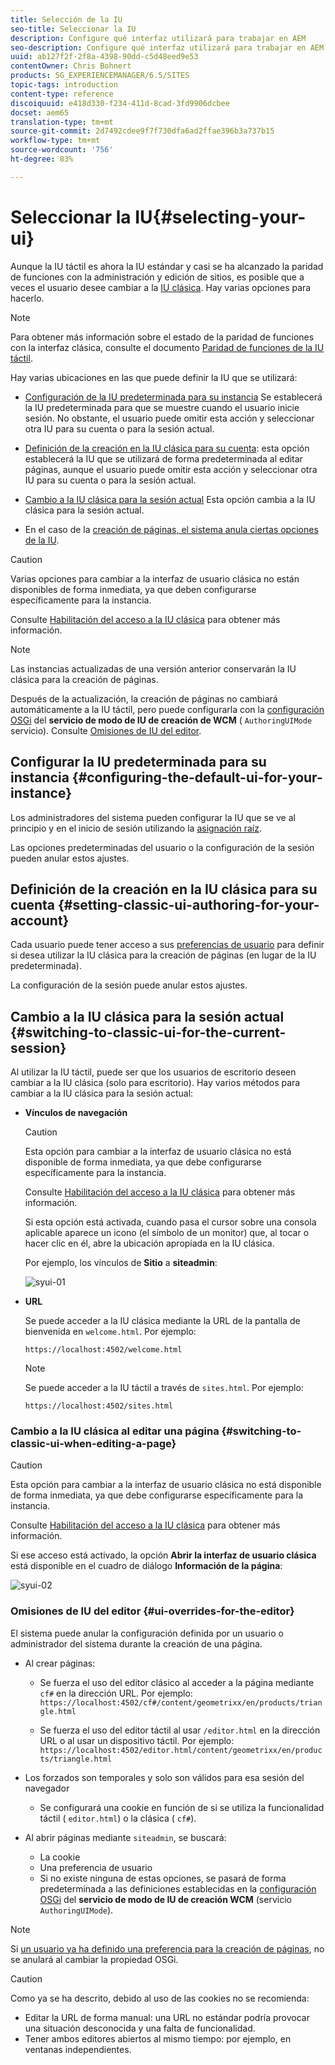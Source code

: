 ```yaml
---
title: Selección de la IU
seo-title: Seleccionar la IU
description: Configure qué interfaz utilizará para trabajar en AEM
seo-description: Configure qué interfaz utilizará para trabajar en AEM
uuid: ab127f2f-2f8a-4398-90dd-c5d48eed9e53
contentOwner: Chris Bohnert
products: SG_EXPERIENCEMANAGER/6.5/SITES
topic-tags: introduction
content-type: reference
discoiquuid: e418d330-f234-411d-8cad-3fd9906dcbee
docset: aem65
translation-type: tm+mt
source-git-commit: 2d7492cdee9f7f730dfa6ad2ffae396b3a737b15
workflow-type: tm+mt
source-wordcount: '756'
ht-degree: 83%

---
```



# Seleccionar la IU{#selecting-your-ui}

Aunque la IU táctil es ahora la IU estándar y casi se ha alcanzado la paridad de funciones con la administración y edición de sitios, es posible que a veces el usuario desee cambiar a la [IU clásica](/help/sites-classic-ui-authoring/classicui.md). Hay varias opciones para hacerlo.

>[!NOTE]
>
>Para obtener más información sobre el estado de la paridad de funciones con la interfaz clásica, consulte el documento [Paridad de funciones de la IU táctil](/help/release-notes/touch-ui-features-status.md).

Hay varias ubicaciones en las que puede definir la IU que se utilizará:

* [Configuración de la IU predeterminada para su instancia](#configuring-the-default-ui-for-your-instance) Se establecerá la IU predeterminada para que se muestre cuando el usuario inicie sesión. No obstante, el usuario puede omitir esta acción y seleccionar otra IU para su cuenta o para la sesión actual.

* [Definición de la creación en la IU clásica para su cuenta](/help/sites-authoring/select-ui.md#setting-classic-ui-authoring-for-your-account): esta opción establecerá la IU que se utilizará de forma predeterminada al editar páginas, aunque el usuario puede omitir esta acción y seleccionar otra IU para su cuenta o para la sesión actual.

* [Cambio a la IU clásica para la sesión actual](#switching-to-classic-ui-for-the-current-session) Esta opción cambia a la IU clásica para la sesión actual.

* En el caso de la [creación de páginas, el sistema anula ciertas opciones de la IU](#ui-overrides-for-the-editor).

>[!CAUTION]
>
>Varias opciones para cambiar a la interfaz de usuario clásica no están disponibles de forma inmediata, ya que deben configurarse específicamente para la instancia.
>
>Consulte [Habilitación del acceso a la IU clásica](/help/sites-administering/enable-classic-ui.md) para obtener más información.

>[!NOTE]
>
>Las instancias actualizadas de una versión anterior conservarán la IU clásica para la creación de páginas.
>
>Después de la actualización, la creación de páginas no cambiará automáticamente a la IU táctil, pero puede configurarla con la [configuración OSGi](/help/sites-deploying/configuring-osgi.md) del **servicio de modo de IU de creación de WCM** ( `AuthoringUIMode` servicio). Consulte [Omisiones de IU del editor](#ui-overrides-for-the-editor).

## Configurar la IU predeterminada para su instancia {#configuring-the-default-ui-for-your-instance}

Los administradores del sistema pueden configurar la IU que se ve al principio y en el inicio de sesión utilizando la [asignación raíz](/help/sites-deploying/osgi-configuration-settings.md#daycqrootmapping).

Las opciones predeterminadas del usuario o la configuración de la sesión pueden anular estos ajustes.

## Definición de la creación en la IU clásica para su cuenta {#setting-classic-ui-authoring-for-your-account}

Cada usuario puede tener acceso a sus [preferencias de usuario](/help/sites-authoring/user-properties.md#userpreferences) para definir si desea utilizar la IU clásica para la creación de páginas (en lugar de la IU predeterminada).

La configuración de la sesión puede anular estos ajustes.

## Cambio a la IU clásica para la sesión actual  {#switching-to-classic-ui-for-the-current-session}

Al utilizar la IU táctil, puede ser que los usuarios de escritorio deseen cambiar a la IU clásica (solo para escritorio). Hay varios métodos para cambiar a la IU clásica para la sesión actual:

* **Vínculos de navegación** 

   >[!CAUTION]
   >
   >Esta opción para cambiar a la interfaz de usuario clásica no está disponible de forma inmediata, ya que debe configurarse específicamente para la instancia.
   >
   >
   >Consulte [Habilitación del acceso a la IU clásica](/help/sites-administering/enable-classic-ui.md) para obtener más información.

   Si esta opción está activada, cuando pasa el cursor sobre una consola aplicable aparece un icono (el símbolo de un monitor) que, al tocar o hacer clic en él, abre la ubicación apropiada en la IU clásica.

   Por ejemplo, los vínculos de **Sitio** a **siteadmin**: 

   ![syui-01](assets/syui-01.png)

* **URL**

   Se puede acceder a la IU clásica mediante la URL de la pantalla de bienvenida en `welcome.html`. Por ejemplo:

   `https://localhost:4502/welcome.html`

   >[!NOTE]
   >
   >Se puede acceder a la IU táctil a través de `sites.html`. Por ejemplo:
   >
   >
   >`https://localhost:4502/sites.html`

### Cambio a la IU clásica al editar una página {#switching-to-classic-ui-when-editing-a-page}

>[!CAUTION]
>
>Esta opción para cambiar a la interfaz de usuario clásica no está disponible de forma inmediata, ya que debe configurarse específicamente para la instancia.
>
>Consulte [Habilitación del acceso a la IU clásica](/help/sites-administering/enable-classic-ui.md) para obtener más información.

Si ese acceso está activado, la opción **Abrir la interfaz de usuario clásica** está disponible en el cuadro de diálogo **Información de la página**:

![syui-02](assets/syui-02.png)

### Omisiones de IU del editor {#ui-overrides-for-the-editor}

El sistema puede anular la configuración definida por un usuario o administrador del sistema durante la creación de una página.

* Al crear páginas:

   * Se fuerza el uso del editor clásico al acceder a la página mediante `cf#` en la dirección URL. Por ejemplo:
      `https://localhost:4502/cf#/content/geometrixx/en/products/triangle.html`

   * Se fuerza el uso del editor táctil al usar `/editor.html` en la dirección URL o al usar un dispositivo táctil. Por ejemplo:
      `https://localhost:4502/editor.html/content/geometrixx/en/products/triangle.html`

* Los forzados son temporales y solo son válidos para esa sesión del navegador

   * Se configurará una cookie en función de si se utiliza la funcionalidad táctil ( `editor.html`) o la clásica ( `cf#`).

* Al abrir páginas mediante `siteadmin`, se buscará:

   * La cookie
   * Una preferencia de usuario
   * Si no existe ninguna de estas opciones, se pasará de forma predeterminada a las definiciones establecidas en la [configuración OSGi](/help/sites-deploying/configuring-osgi.md) del **servicio de modo de IU de creación WCM** (servicio `AuthoringUIMode`).

>[!NOTE]
>
>Si [un usuario ya ha definido una preferencia para la creación de páginas](#settingthedefaultauthoringuiforyouraccount), no se anulará al cambiar la propiedad OSGi.

>[!CAUTION]
>
>Como ya se ha descrito, debido al uso de las cookies no se recomienda:
>
>* Editar la URL de forma manual: una URL no estándar podría provocar una situación desconocida y una falta de funcionalidad.
>* Tener ambos editores abiertos al mismo tiempo: por ejemplo, en ventanas independientes.

